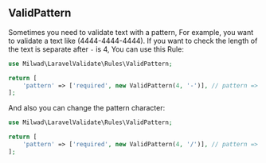 ## ValidPattern

Sometimes you need to validate text with a pattern, For example, you want to validate a text like (4444-4444-4444). If
you want to check the length of the text is separate after `-` is 4, You can use this Rule:

```php
use Milwad\LaravelValidate\Rules\ValidPattern;

return [
    'pattern' => ['required', new ValidPattern(4, '-')], // pattern => 4444-4444-4444
];
```

And also you can change the pattern character:

```php
use Milwad\LaravelValidate\Rules\ValidPattern;

return [
    'pattern' => ['required', new ValidPattern(4, '/')], // pattern => 4444/4444/4444
];
```
